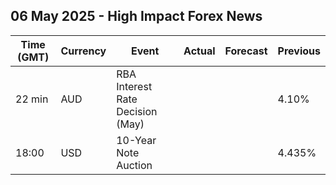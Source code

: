 ## 06 May 2025 - High Impact Forex News

| Time (GMT) | Currency | Event | Actual | Forecast | Previous |
|------|----------|-------|--------|----------|----------|
| 22 min | AUD | RBA Interest Rate Decision (May) |  |  | 4.10% |
| 18:00 | USD | 10-Year Note Auction |  |  | 4.435% |
